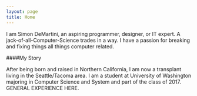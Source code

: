 ```yaml
---
layout: page
title: Home
---
```

I am Simon DeMartini, an aspiring programmer, designer, or IT expert. A jack-of-all-Computer-Science trades in a way. I have a passion for breaking and fixing things all things computer related.

####My Story

After being born and raised in Northern California, I am now a transplant living in the Seattle/Tacoma area. I am a student at University of Washington majoring in Computer Science and System and part of the class of 2017. GENERAL EXPERIENCE HERE.
